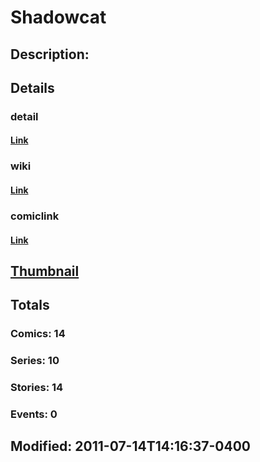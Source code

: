 # Shadowcat
## Description: 
## Details
### detail
#### [Link](http://marvel.com/characters/2059/shadowcat?utm_campaign=apiRef&utm_source=225578a89fc76f3d20fbffda5d17a88d)
### wiki
#### [Link](http://marvel.com/universe/Pryde,_Kitty?utm_campaign=apiRef&utm_source=225578a89fc76f3d20fbffda5d17a88d)
### comiclink
#### [Link](http://marvel.com/comics/characters/1009574/shadowcat?utm_campaign=apiRef&utm_source=225578a89fc76f3d20fbffda5d17a88d)
## [Thumbnail](http://i.annihil.us/u/prod/marvel/i/mg/7/e0/4c003c2b50b1d.jpg)
## Totals
### Comics: 14
### Series: 10
### Stories: 14
### Events: 0
## Modified: 2011-07-14T14:16:37-0400